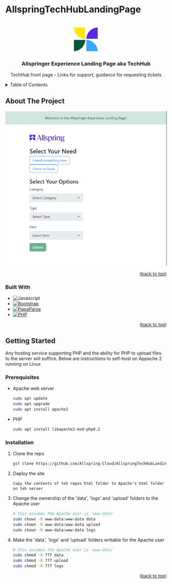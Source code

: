 # AllspringTechHubLandingPage

<!-- provides for back-to-top link -->
<a name="readme-top"></a>

<!-- PROJECT LOGO, TITLE, DESCRIPTION -->
<br />
<div align="center">
  <a href="https://github.com/github_username/repo_name">
    <img src="images/logo.png" alt="Logo" width="80" height="80">
  </a>

<h3 align="center">Allspringer Experience Landing Page aka TechHub</h3>

  <p align="center">
    TechHub front page - Links for support, guidance for requesting tickets
    <br />
  </p>
</div>

<!-- TABLE OF CONTENTS -->
<!-- within each listitem is alink to the section
 further down in the readme -->
<details>
  <summary>Table of Contents</summary>
  <ol>
    <li>
      <a href="#about-the-project">About The Project</a>
      <ul>
        <li><a href="#built-with">Built With</a></li>
      </ul>
    </li>
    <li>
      <a href="#getting-started">Getting Started</a>
      <ul>
        <li><a href="#prerequisites">Prerequisites</a></li>
        <li><a href="#installation">Installation</a></li>
      </ul>
    </li>
  </ol>
</details>

<!-- ABOUT THE PROJECT -->
## About The Project

<!--- use thie example below to add a screenshot if desirted --->
[![Product Name Screen Shot][product-screenshot]](https://example.com)


<p align="right">(<a href="#readme-top">back to top</a>)</p>

### Built With
* ![Javascript]
* [![Bootstrap][Bootstrap.com]][Bootstrap-url]
* [![PapaParse][papaparse.com]][PapaParse-url]
* [![PHP][php.net]][PHP-url]

<p align="right">(<a href="#readme-top">back to top</a>)</p>

<!-- GETTING STARTED -->
## Getting Started

Any hosting service supporting PHP and the ability for PHP to upload files to the server will suffice.  Below are instructions to self-host on Appache 2 running on Linux

### Prerequisites

* Apache web server
  ```sh
  sudo apt update
  sudo apt upgrade
  sudo apt install apache2
  ```
* PHP
  ```sh
  sudo apt install libapache2-mod-php8.2
  ```


### Installation

1. Clone the repo
   ```sh
   git clone https://github.com/Allspring-Cloud/AllspringTechHubLandingPage.git
   ```
2. Deploy the site
   ```
   Copy the contents of teh repos html folder to Apache's html folder on teh server
   ```
3. Change the ownership of the 'data', 'logs' and 'upload' folders to the Apache user
   ```sh
   # this assumes the Apache user is 'www-data'
   sudo chown -R www-data:www-data data
   sudo chown -R www-data:www-data upload
   sudo chown -R www-data:www-data logs
   ```
4. Make the 'data', 'logs' and 'upload' folders writable for the Apache user
   ```sh
   # this assumes the Apache user is 'www-data'
   sudo chmod -R 777 data
   sudo chmod -R 777 upload
   sudo chmod -R 777 logs
   ```

<p align="right">(<a href="#readme-top">back to top</a>)</p>

<!-- MARKDOWN LINKS & IMAGES 
Use this section to define formatting for links/logos
-->
<!-- https://www.markdownguide.org/basic-syntax/#reference-style-links 
https://shields.io/
-->
[product-screenshot]: images/screenshot.png
[Bootstrap.com]: https://img.shields.io/badge/Bootstrap-563D7C?style=for-the-badge&logo=bootstrap&logoColor=white
[Bootstrap-url]: https://getbootstrap.com
[papaparse.com]: https://img.shields.io/badge/PapaParse-0769AD?style=for-the-badge&logo=papaparse&logoColor=white
[PapaParse-url]: https://www.papaparse.com/
[Javascript]: https://img.shields.io/badge/Javascript-dfca09?style=for-the-badge&logo=javascript&logoColor=ffffff
[php.net]: https://img.shields.io/badge/PHP-777BB4?logo=php&logoColor=white
[PHP-url]: https://www.php.net/
